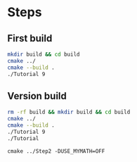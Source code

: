 # Steps

## First build
```sh
mkdir build && cd build
cmake ../
cmake --build .
./Tutorial 9
```

## Version build
```sh
rm -rf build && mkdir build && cd build
cmake ../
cmake --build .
./Tutorial 9
./Tutorial
```

`cmake ../Step2 -DUSE_MYMATH=OFF`